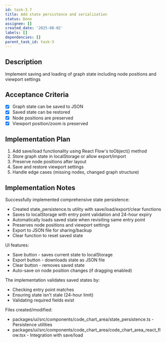 ```yaml
---
id: task-3.7
title: Add state persistence and serialization
status: Done
assignee: []
created_date: '2025-08-02'
labels: []
dependencies: []
parent_task_id: task-3
---
```


## Description

Implement saving and loading of graph state including node positions and viewport settings

## Acceptance Criteria

- [x] Graph state can be saved to JSON
- [x] Saved state can be restored
- [x] Node positions are preserved
- [x] Viewport position/zoom is preserved

## Implementation Plan

1. Add save/load functionality using React Flow's toObject() method
2. Store graph state in localStorage or allow export/import
3. Preserve node positions after layout
4. Save and restore viewport settings
5. Handle edge cases (missing nodes, changed graph structure)

## Implementation Notes

Successfully implemented comprehensive state persistence:
- Created state_persistence.ts utility with save/load/export/clear functions
- Saves to localStorage with entry point validation and 24-hour expiry
- Automatically loads saved state when revisiting same entry point
- Preserves node positions and viewport settings
- Export to JSON file for sharing/backup
- Clear function to reset saved state

UI features:
- Save button - saves current state to localStorage
- Export button - downloads state as JSON file
- Clear button - removes saved state
- Auto-save on node position changes (if dragging enabled)

The implementation validates saved states by:
- Checking entry point matches
- Ensuring state isn't stale (24-hour limit)
- Validating required fields exist

Files created/modified:
- packages/ui/src/components/code_chart_area/state_persistence.ts - Persistence utilities
- packages/ui/src/components/code_chart_area/code_chart_area_react_flow.tsx - Integration with save/load
